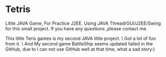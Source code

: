 # Tetris
Little JAVA Game, For Practice J2EE.
Using JAVA Thread/GUI/J2EE/Swing for this small project.
If you have any questions ,please contact me.


This little Teris games is my second JAVA little project. \\
Got a lot of fun from it. \\
And My second game BattleShip seems updated failed in the GitHub, due to I can not use GitHub well at that time, what a sad story:)

